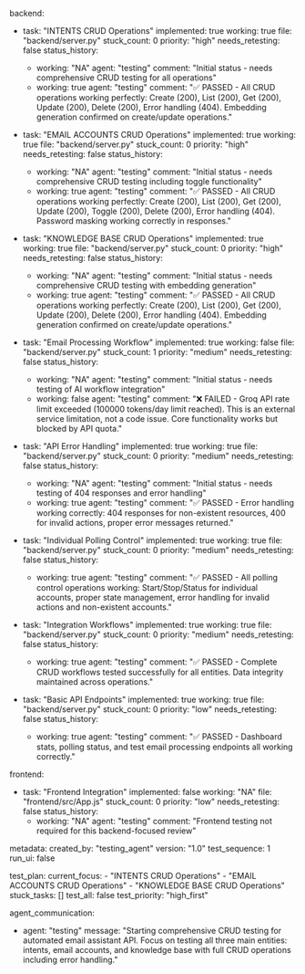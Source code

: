 backend:
  - task: "INTENTS CRUD Operations"
    implemented: true
    working: true
    file: "backend/server.py"
    stuck_count: 0
    priority: "high"
    needs_retesting: false
    status_history:
      - working: "NA"
        agent: "testing"
        comment: "Initial status - needs comprehensive CRUD testing for all operations"
      - working: true
        agent: "testing"
        comment: "✅ PASSED - All CRUD operations working perfectly: Create (200), List (200), Get (200), Update (200), Delete (200), Error handling (404). Embedding generation confirmed on create/update operations."

  - task: "EMAIL ACCOUNTS CRUD Operations"
    implemented: true
    working: true
    file: "backend/server.py"
    stuck_count: 0
    priority: "high"
    needs_retesting: false
    status_history:
      - working: "NA"
        agent: "testing"
        comment: "Initial status - needs comprehensive CRUD testing including toggle functionality"
      - working: true
        agent: "testing"
        comment: "✅ PASSED - All CRUD operations working perfectly: Create (200), List (200), Get (200), Update (200), Toggle (200), Delete (200), Error handling (404). Password masking working correctly in responses."

  - task: "KNOWLEDGE BASE CRUD Operations"
    implemented: true
    working: true
    file: "backend/server.py"
    stuck_count: 0
    priority: "high"
    needs_retesting: false
    status_history:
      - working: "NA"
        agent: "testing"
        comment: "Initial status - needs comprehensive CRUD testing with embedding generation"
      - working: true
        agent: "testing"
        comment: "✅ PASSED - All CRUD operations working perfectly: Create (200), List (200), Get (200), Update (200), Delete (200), Error handling (404). Embedding generation confirmed on create/update operations."

  - task: "Email Processing Workflow"
    implemented: true
    working: false
    file: "backend/server.py"
    stuck_count: 1
    priority: "medium"
    needs_retesting: false
    status_history:
      - working: "NA"
        agent: "testing"
        comment: "Initial status - needs testing of AI workflow integration"
      - working: false
        agent: "testing"
        comment: "❌ FAILED - Groq API rate limit exceeded (100000 tokens/day limit reached). This is an external service limitation, not a code issue. Core functionality works but blocked by API quota."

  - task: "API Error Handling"
    implemented: true
    working: true
    file: "backend/server.py"
    stuck_count: 0
    priority: "medium"
    needs_retesting: false
    status_history:
      - working: "NA"
        agent: "testing"
        comment: "Initial status - needs testing of 404 responses and error handling"
      - working: true
        agent: "testing"
        comment: "✅ PASSED - Error handling working correctly: 404 responses for non-existent resources, 400 for invalid actions, proper error messages returned."

  - task: "Individual Polling Control"
    implemented: true
    working: true
    file: "backend/server.py"
    stuck_count: 0
    priority: "medium"
    needs_retesting: false
    status_history:
      - working: true
        agent: "testing"
        comment: "✅ PASSED - All polling control operations working: Start/Stop/Status for individual accounts, proper state management, error handling for invalid actions and non-existent accounts."

  - task: "Integration Workflows"
    implemented: true
    working: true
    file: "backend/server.py"
    stuck_count: 0
    priority: "medium"
    needs_retesting: false
    status_history:
      - working: true
        agent: "testing"
        comment: "✅ PASSED - Complete CRUD workflows tested successfully for all entities. Data integrity maintained across operations."

  - task: "Basic API Endpoints"
    implemented: true
    working: true
    file: "backend/server.py"
    stuck_count: 0
    priority: "low"
    needs_retesting: false
    status_history:
      - working: true
        agent: "testing"
        comment: "✅ PASSED - Dashboard stats, polling status, and test email processing endpoints all working correctly."

frontend:
  - task: "Frontend Integration"
    implemented: false
    working: "NA"
    file: "frontend/src/App.js"
    stuck_count: 0
    priority: "low"
    needs_retesting: false
    status_history:
      - working: "NA"
        agent: "testing"
        comment: "Frontend testing not required for this backend-focused review"

metadata:
  created_by: "testing_agent"
  version: "1.0"
  test_sequence: 1
  run_ui: false

test_plan:
  current_focus:
    - "INTENTS CRUD Operations"
    - "EMAIL ACCOUNTS CRUD Operations"
    - "KNOWLEDGE BASE CRUD Operations"
  stuck_tasks: []
  test_all: false
  test_priority: "high_first"

agent_communication:
  - agent: "testing"
    message: "Starting comprehensive CRUD testing for automated email assistant API. Focus on testing all three main entities: intents, email accounts, and knowledge base with full CRUD operations including error handling."